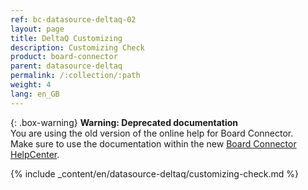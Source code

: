 ```yaml
---
ref: bc-datasource-deltaq-02
layout: page
title: DeltaQ Customizing
description: Customizing Check
product: board-connector
parent: datasource-deltaq
permalink: /:collection/:path
weight: 4
lang: en_GB
---
```


{: .box-warning}
**Warning: Deprecated documentation** <br>
You are using the old version of the online help for Board Connector.<br>
Make sure to use the documentation within the new [Board Connector HelpCenter](https://helpcenter.theobald-software.com/board-connector/documentation/introduction/).

{% include _content/en/datasource-deltaq/customizing-check.md %}